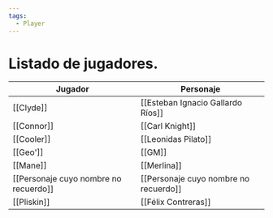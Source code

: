 ```yaml
---
tags:
  - Player
---
```

# Listado de jugadores.

| Jugador                               | Personaje                             |
| ------------------------------------- | ------------------------------------- |
| [[Clyde]]                             | [[Esteban Ignacio Gallardo Ríos]]     |
| [[Connor]]                            | [[Carl Knight]]                         |
| [[Cooler]]                            | [[Leonidas Pilato]]                          |
| [[Geo']]                              | [[GM]]                                |
| [[Mane]]                              | [[Merlina]]                           |
| [[Personaje cuyo nombre no recuerdo]] | [[Personaje cuyo nombre no recuerdo]] |
| [[Pliskin]]                           | [[Félix Contreras]]                   |